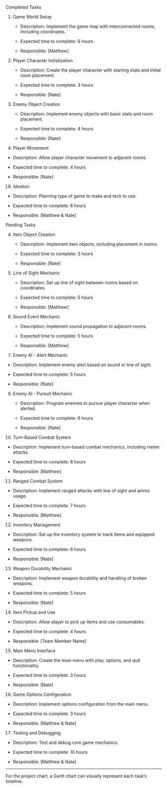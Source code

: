 
Completed Tasks 

1. Game World Setup   

   - Description: Implement the game map with interconnected rooms, including coordinates.   

   - Expected time to complete: 6 hours   

   - Responsible: [Matthew]

    

2. Player Character Initialization   

   - Description: Create the player character with starting stats and initial room placement.   

   - Expected time to complete: 3 hours   

   - Responsible: [Nate]   


 
3. Enemy Object Creation   

   - Description: Implement enemy objects with basic stats and room placement.   

   - Expected time to complete: 4 hours   

   - Responsible: [Nate]
  


 7. Player Movement   

   - Description: Allow player character movement to adjacent rooms.   

   - Expected time to complete: 4 hours   

   - Responsible: [Nate]   

  

18. Ideation 

   - Description: Planning type of game to make and tech to use.   

   - Expected time to complete: 6 hours 

   - Responsible: [Matthew & Nate]   

 
Pending Tasks 

4. Item Object Creation   

   - Description: Implement item objects, including placement in rooms.   

   - Expected time to complete: 3 hours   

   - Responsible: [Nate]   

 

5. Line of Sight Mechanic   

   - Description: Set up line of sight between rooms based on coordinates.   

   - Expected time to complete: 5 hours   

   - Responsible: [Matthew]   

 

6. Sound Event Mechanic   

   - Description: Implement sound propagation to adjacent rooms.   

   - Expected time to complete: 5 hours   

   - Responsible: [Matthew]
  

 8. Enemy AI - Alert Mechanic   

   - Description: Implement enemy alert based on sound or line of sight.   

   - Expected time to complete: 5 hours   

   - Responsible: [Nate]   

 

9. Enemy AI - Pursuit Mechanic   

   - Description: Program enemies to pursue player character when alerted.   

   - Expected time to complete: 6 hours   

   - Responsible: [Nate]   

 

10. Turn-Based Combat System   

   - Description: Implement turn-based combat mechanics, including melee attacks.   

   - Expected time to complete: 8 hours   

   - Responsible: [Matthew]   

 

11. Ranged Combat System   

   - Description: Implement ranged attacks with line of sight and ammo usage.   

   - Expected time to complete: 7 hours   

   - Responsible: [Matthew]   

 

12. Inventory Management   

   - Description: Set up the inventory system to track items and equipped weapons.   

   - Expected time to complete: 6 hours   

   - Responsible: [Nate]   

 

13. Weapon Durability Mechanic   

   - Description: Implement weapon durability and handling of broken weapons.   

   - Expected time to complete: 5 hours   

   - Responsible: [Nate]   

 

14. Item Pickup and Use   

   - Description: Allow player to pick up items and use consumables.   

   - Expected time to complete: 4 hours   

   - Responsible: [Team Member Name]   

 

15. Main Menu Interface   

   - Description: Create the main menu with play, options, and quit functionality.   

   - Expected time to complete: 3 hours   

   - Responsible: [Nate]   

 

16. Game Options Configuration   

   - Description: Implement options configuration from the main menu.   

   - Expected time to complete: 3 hours   

   - Responsible: [Matthew & Nate]   

 

17. Testing and Debugging   

   - Description: Test and debug core game mechanics.   

   - Expected time to complete: 10 hours   

   - Responsible: [Matthew & Nate]   

 

--- 

 

For the project chart, a Gantt chart can visually represent each task’s timeline.  
